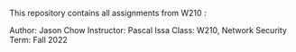This repository contains all assignments from W210  :

Author: Jason Chow
Instructor: Pascal Issa 
Class: W210, Network Security
Term: Fall 2022



